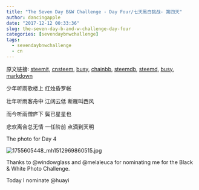 ```yaml
---
title: "The Seven Day B&W Challenge - Day Four/七天黑白挑战- 第四天"
author: dancingapple
date: "2017-12-12 00:33:36"
slug: the-seven-day-b-and-w-challenge-day-four
categories: [sevendaybnwchallenge]
tags: 
  - sevendaybnwchallenge
  - cn
---
```


原文链接: [steemit](https://steemit.com), [cnsteem](https://cnsteem.com), [busy](https://busy.org), [chainbb](https://chainbb.com), [steemdb](https://steemdb.com), [steemd](https://steemd.com), [busy](https://busy.org), [markdown](https://raw.githubusercontent.com/pzhaonet/steem_dancingapple/master/content/post/the-seven-day-b-and-w-challenge-day-four.md)

少年听雨歌楼上
红烛昏罗帐

壮年听雨客舟中
江阔云低
断雁叫西风

而今听雨僧庐下
鬓已星星也

悲欢离合总无情
一任阶前
点滴到天明

The photo for Day 4

![1755605448_mh1512969860515.jpg](https://steemitimages.com/DQmcwxTLCpYmHJy4eBqbVdS2zhh8bwWXqv9FxCm2qGtu4Vm/1755605448_mh1512969860515.jpg)



Thanks to @windowglass and @melaleuca for nominating me for the Black & White Photo Challenge.

Today I nominate @huayi

